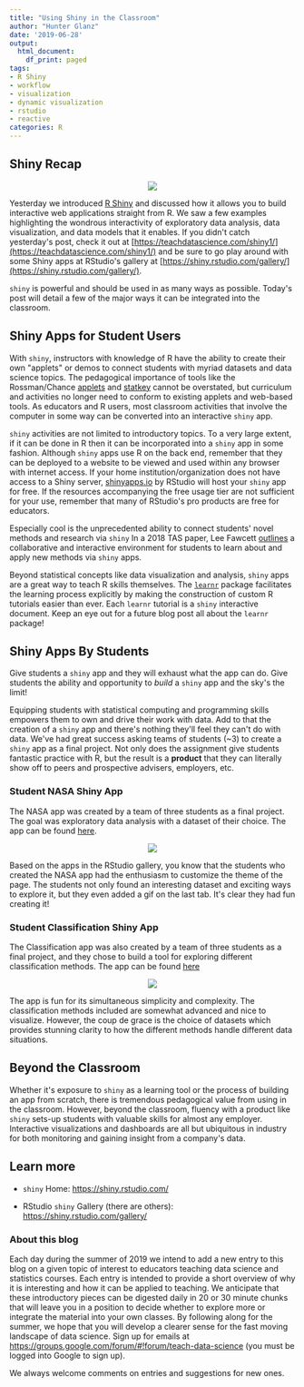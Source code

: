 ```yaml
---
title: "Using Shiny in the Classroom"
author: "Hunter Glanz"
date: '2019-06-28'
output:
  html_document:
    df_print: paged
tags:
- R Shiny
- workflow
- visualization
- dynamic visualization
- rstudio
- reactive
categories: R
---
```





## Shiny Recap

<center>

![](/post/shiny2/shinyhex.jpg)

</center>

Yesterday we introduced [R Shiny](https://shiny.rstudio.com/) and discussed how it allows you to build interactive web applications straight from R. We saw a few examples highlighting the wondrous interactivity of exploratory data analysis, data visualization, and data models that it enables. If you didn't catch yesterday's post, check it out at [https://teachdatascience.com/shiny1/](https://teachdatascience.com/shiny1/) and be sure to go play around with some Shiny apps at RStudio's gallery at [https://shiny.rstudio.com/gallery/](https://shiny.rstudio.com/gallery/). 

`shiny` is powerful and should be used in as many ways as possible. Today's post will detail a few of the major ways it can be integrated into the classroom.  

## Shiny Apps for Student Users

With `shiny`, instructors with knowledge of R have the ability to create their own "applets" or demos to connect students with myriad datasets and data science topics. The pedagogical importance of tools like the Rossman/Chance [applets](http://www.rossmanchance.com/applets/) and [statkey](http://www.lock5stat.com/StatKey/) cannot be overstated, but curriculum and activities no longer need to conform to existing applets and web-based tools. As educators and R users, most classroom activities that involve the computer in some way can be converted into an interactive `shiny` app.

`shiny` activities are not limited to introductory topics. To a very large extent, if it can be done in R then it can be incorporated into a `shiny` app in some fashion. Although `shiny` apps use R on the back end, remember that they can be deployed to a website to be viewed and used within any browser with internet access.  If your home institution/organization does not have access to a Shiny server, [shinyapps.io](https://www.shinyapps.io/) by RStudio will host your `shiny` app for free. If the resources accompanying the free usage tier are not sufficient for your use, remember that many of RStudio's pro products are free for educators.

Especially cool is the unprecedented ability to connect students' novel methods and research via `shiny` In a 2018 TAS paper, Lee Fawcett [outlines](https://amstat.tandfonline.com/doi/full/10.1080/10691898.2018.1436999#.XQ7XIetKiHt) a collaborative and interactive environment for students to learn about and apply new methods via `shiny` apps.

Beyond statistical concepts like data visualization and analysis, `shiny` apps are a great way to teach R skills themselves. The [`learnr`](https://blog.rstudio.com/2017/07/11/introducing-learnr/) package facilitates the learning process explicitly by making the construction of custom R tutorials easier than ever. Each `learnr` tutorial is a `shiny` interactive document. Keep an eye out for a future blog post all about the `learnr` package!

## Shiny Apps By Students

Give students a `shiny` app and they will exhaust what the app can do. Give students the ability and opportunity to *build* a `shiny` app and the sky's the limit!

Equipping students with statistical computing and programming skills empowers them to own and drive their work with data. Add to that the creation of a `shiny` app and there's nothing they'll feel they can't do with data. We've had great success asking teams of students (~3) to create a `shiny` app as a final project. Not only does the assignment give students fantastic practice with R, but the result is a **product** that they can literally show off to peers and prospective advisers, employers, etc.

### Student NASA Shiny App

The NASA app was created by a team of three students as a final project.  The goal was exploratory data analysis with a dataset of their choice. The app can be found [here](https://mschroth.shinyapps.io/lisinkershinyapp/). 

<center>

![](/post/shiny2/nasaapp.png)

</center>

Based on the apps in the RStudio gallery, you know that the students who created the NASA app had the enthusiasm to customize the theme of the page.  The students not only found an interesting dataset and exciting ways to explore it, but they even added a gif on the last tab. It's clear they had fun creating it!

### Student Classification Shiny App

The Classification app was also created by a team of three students as a final project, and they chose to build a tool for exploring different classification methods. The app can be found [here](https://mschroth.shinyapps.io/classificationapp/)

<center>

![](/post/shiny2/classifyapp.png)

</center>

The app is fun for its simultaneous simplicity and complexity. The classification methods included are somewhat advanced and nice to visualize.  However, the coup de grace is the choice of datasets which provides stunning clarity to how the different methods handle different data situations.

## Beyond the Classroom

Whether it's exposure to `shiny` as a learning tool or the process of building an app from scratch, there is tremendous pedagogical value from using in the classroom.  However, beyond the classroom, fluency with a product like `shiny` sets-up students with valuable skills for almost any employer. Interactive visualizations and dashboards are all but ubiquitous in industry for both monitoring and gaining insight from a company's data.

## Learn more

* `shiny` Home: https://shiny.rstudio.com/

* RStudio `shiny` Gallery (there are others): https://shiny.rstudio.com/gallery/


### About this blog 

Each day during the summer of 2019 we intend to add a new entry to this blog on a given topic of interest to educators teaching data science and statistics courses. Each entry is intended to provide a short overview of why it is interesting and how it can be applied to teaching. We anticipate that these introductory pieces can be digested daily in 20 or 30 minute chunks that will leave you in a position to decide whether to explore more or integrate the material into your own classes. By following along for the summer, we hope that you will develop a clearer sense for the fast moving landscape of data science. Sign up for emails at https://groups.google.com/forum/#!forum/teach-data-science (you must be logged into Google to sign up).

We always welcome comments on entries and suggestions for new ones.

